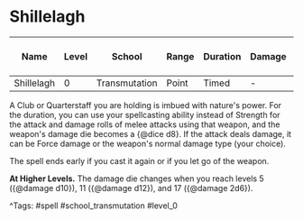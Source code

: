 # Shillelagh

| Name | Level | School | Range | Duration | Damage | Save DC & Type |
|------|-------|--------|-------|----------|--------|----------------|
| Shillelagh | 0 | Transmutation | Point | Timed | - | - |

A Club or Quarterstaff you are holding is imbued with nature's power. For the duration, you can use your spellcasting ability instead of Strength for the attack and damage rolls of melee attacks using that weapon, and the weapon's damage die becomes a {@dice d8}. If the attack deals damage, it can be Force damage or the weapon's normal damage type (your choice).

The spell ends early if you cast it again or if you let go of the weapon.

**At Higher Levels.** The damage die changes when you reach levels 5 ({@damage d10}), 11 ({@damage d12}), and 17 ({@damage 2d6}).

^Tags: #spell #school_transmutation #level_0